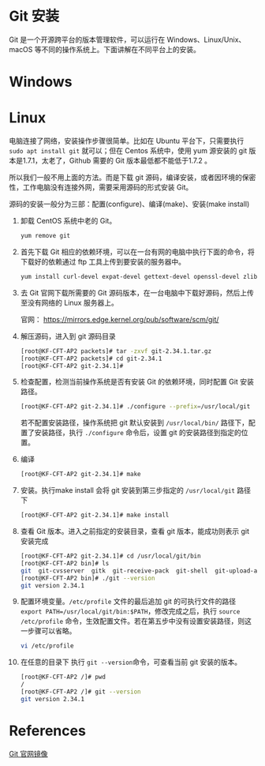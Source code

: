 # Git 安装

Git 是一个开源跨平台的版本管理软件，可以运行在 Windows、Linux/Unix、macOS 等不同的操作系统上。下面讲解在不同平台上的安装。

# Windows

# Linux

电脑连接了网络，安装操作步骤很简单。比如在 Ubuntu 平台下，只需要执行 `sudo apt install git` 就可以；但在 Centos 系统中，使用 yum 源安装的 git 版本是1.7.1，太老了，Github 需要的 Git 版本最低都不能低于1.7.2 。

所以我们一般不用上面的方法。而是下载 git 源码，编译安装，或者因环境的保密性，工作电脑没有连接外网，需要采用源码的形式安装 Git。

源码的安装一般分为三部：配置(configure)、编译(make)、安装(make install)

1. 卸载 CentOS 系统中老的 Git。
   
   ```bash
   yum remove git
   ```

2. 首先下载 Git 相应的依赖环境，可以在一台有网的电脑中执行下面的命令，将下载好的依赖通过 ftp 工具上传到要安装的服务器中。
   
   ```bash
   yum install curl-devel expat-devel gettext-devel openssl-devel zlib-devel gcc perl-ExtUtils-MakeMaker
   ```

3. 去 Git 官网下载所需要的 Git 源码版本，在一台电脑中下载好源码，然后上传至没有网络的 Linux 服务器上。
   
   官网： https://mirrors.edge.kernel.org/pub/software/scm/git/

4. 解压源码，进入到 git 源码目录
   
   ```bash
   [root@KF-CFT-AP2 packets]# tar -zxvf git-2.34.1.tar.gz
   [root@KF-CFT-AP2 packets]# cd git-2.34.1
   [root@KF-CFT-AP2 git-2.34.1]#
   ```

5. 检查配置，检测当前操作系统是否有安装 Git 的依赖环境，同时配置 Git 安装路径。
   
   ```bash
   [root@KF-CFT-AP2 git-2.34.1]# ./configure --prefix=/usr/local/git
   ```
   
    若不配置安装路径，操作系统把 git 默认安装到 `/usr/local/bin/` 路径下，配置了安装路径，执行 `./configure` 命令后，设置 git 的安装路径到指定的位置。 

6. 编译
   
   ```bash
   [root@KF-CFT-AP2 git-2.34.1]# make
   ```

7. 安装。执行make install 会将 git 安装到第三步指定的 `/usr/local/git` 路径下
   
   ```bash
   [root@KF-CFT-AP2 git-2.34.1]# make install
   ```

8. 查看 Git 版本。进入之前指定的安装目录，查看 git 版本，能成功则表示 git 安装完成
   
   ```sh
   [root@KF-CFT-AP2 git-2.34.1]# cd /usr/local/git/bin
   [root@KF-CFT-AP2 bin]# ls
   git  git-cvsserver  gitk  git-receive-pack  git-shell  git-upload-archive  git-upload-pack
   [root@KF-CFT-AP2 bin]# ./git --version
   git version 2.34.1
   ```

9. 配置环境变量。`/etc/profile` 文件的最后追加 git 的可执行文件的路径 `export PATH=/usr/local/git/bin:$PATH`，修改完成之后，执行 `source /etc/profile` 命令，生效配置文件。若在第五步中没有设置安装路径，则这一步骤可以省略。
   
   ```bash
   vi /etc/profile
   ```

10. 在任意的目录下 执行 `git --version`命令，可查看当前 git 安装的版本。
    
    ```bash
    [root@KF-CFT-AP2 /]# pwd
    /
    [root@KF-CFT-AP2 /]# git --version
    git version 2.34.1
    ```

# References

[Git 官网镜像](https://mirrors.edge.kernel.org/pub/software/scm/git/)
